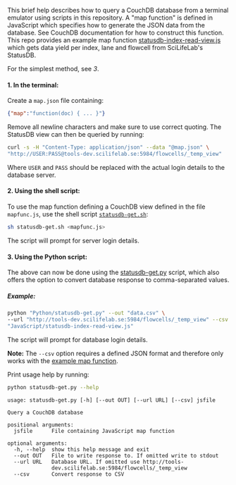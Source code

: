 This brief help describes how to query a CouchDB database from a terminal emulator using scripts in this repository. A "map function" is defined in JavaScript which specifies how to generate the JSON data from the database. See CouchDB documentation for how to construct this function. This repo provides an example map function [statusdb-index-read-view.js](https://github.com/jgruselius/misc/blob/master/JavaScript/statusdb-index-read-view.js) which gets data yield per index, lane and flowcell from SciLifeLab's StatusDB.

For the simplest method, see *3*.

#### 1. In the terminal: ####
Create a <code>map.json</code> file containing:
```json
{"map":"function(doc) { ... }"}
```
Remove all newline characters and make sure to use correct quoting.
The StatusDB view can then be queried by running:
```bash
curl -s -H "Content-Type: application/json" --data "@map.json" \
"http://USER:PASS@tools-dev.scilifelab.se:5984/flowcells/_temp_view"
```
Where <code>USER</code> and <code>PASS</code> should be replaced with the actual login details to the database server.

#### 2. Using the shell script: ####

To use the map function defining a CouchDB view defined in the file <code>mapfunc.js</code>, use the shell script [<code>statusdb-get.sh</code>](https://github.com/jgruselius/misc/blob/master/BASH/statusdb-get.sh):

```bash
sh statusdb-get.sh <mapfunc.js>
```

The script will prompt for server login details.

#### 3. Using the Python script: ####

The above can now be done using the [statusdb-get.py](https://github.com/jgruselius/misc/blob/master/Python/statusdb-get.py) script, which also offers the option to convert database response to comma-separated values.

##### Example: #####
```bash
python "Python/statusdb-get.py" --out "data.csv" \
--url "http://tools-dev.scilifelab.se:5984/flowcells/_temp_view" --csv \
"JavaScript/statusdb-index-read-view.js"
```

The script will prompt for database login details.

**Note:**
The <code>--csv</code> option requires a defined JSON format and therefore only works with the [example map function](https://github.com/jgruselius/misc/blob/master/JavaScript/statusdb-index-read-view.js).

Print usage help by running:
```bash
python statusdb-get.py --help
```

```
usage: statusdb-get.py [-h] [--out OUT] [--url URL] [--csv] jsfile

Query a CouchDB database

positional arguments:
  jsfile      File containing JavaScript map function

optional arguments:
  -h, --help  show this help message and exit
  --out OUT   File to write response to. If omitted write to stdout
  --url URL   Database URL. If omitted use http://tools-
              dev.scilifelab.se:5984/flowcells/_temp_view
  --csv       Convert response to CSV
```
